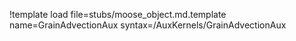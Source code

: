 !template load file=stubs/moose_object.md.template name=GrainAdvectionAux syntax=/AuxKernels/GrainAdvectionAux